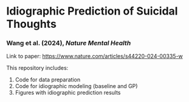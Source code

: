 # Idiographic Prediction of Suicidal Thoughts 
### Wang et al. (2024), *Nature Mental Health*

Link to paper: https://www.nature.com/articles/s44220-024-00335-w

This repository includes:

1. Code for data preparation
2. Code for idiographic modeling (baseline and GP) 
3. Figures with idiographic prediction results
